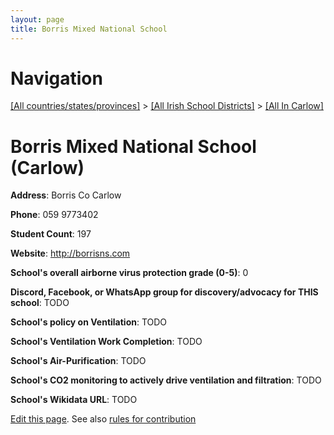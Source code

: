 ```yaml
---
layout: page
title: Borris Mixed National School
---
```

# Navigation

[[All countries/states/provinces]](../../..) > [[All Irish School Districts]](../..) > [[All In Carlow]](..)

# Borris Mixed National School (Carlow)

**Address**: Borris Co Carlow

**Phone**: 059 9773402

**Student Count**: 197

**Website**: <http://borrisns.com>

**School's overall airborne virus protection grade (0-5)**: 0

**Discord, Facebook, or WhatsApp group for discovery/advocacy for THIS school**: TODO

**School's policy on Ventilation**: TODO

**School's Ventilation Work Completion**: TODO

**School's Air-Purification**: TODO

**School's CO2 monitoring to actively drive ventilation and filtration**: TODO

**School's Wikidata URL**: TODO


[Edit this page](https://github.com/ventilate-schools/Ireland/edit/main/./Carlow/Borris_Mixed_National_School.md). See also [rules for contribution](../../../contribution-rules/)